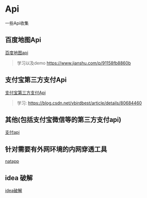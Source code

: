 # Api
一些Api收集

## 百度地图Api
[百度地图api](https://lbs.qq.com/)
> 学习以及demo  https://www.jianshu.com/p/91158fb8860b

## 支付宝第三方支付Api
[支付宝第三方支付Api](https://blog.csdn.net/vbirdbest/article/details/80635194)
> 学习: https://blog.csdn.net/vbirdbest/article/details/80684460

## 其他(包括支付宝微信等的第三方支付api)
[支付api](http://help.zzzcms.com/317325)

## 针对需要有外网环境的内网穿透工具
[natapp](https://www.jianshu.com/p/1c8caf466511)


## idea 破解
[idea破解](https://blog.csdn.net/qq_41983010/article/details/82562975)
